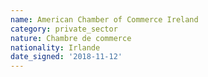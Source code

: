 ```yaml
---
name: American Chamber of Commerce Ireland 
category: private_sector
nature: Chambre de commerce
nationality: Irlande
date_signed: '2018-11-12'
---
```

    